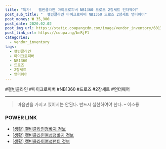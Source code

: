 ```yaml
--- 
title: "특가!   캘빈클라인 마이크로피버 NB1360 드로즈 2장세트 언더웨어" 
post_sub_title: "  캘빈클라인 마이크로피버 NB1360 드로즈 2장세트 언더웨어" 
post_money: ₩ 35,900 
post_date: 2020.02.02 
post_img_url: https://static.coupangcdn.com/image/vendor_inventory/6013/25ad621263ded65416679ff4ad5fa7c4f602ef81f25adab98a6d6966d6a4.jpg 
post_link_url: https://coupa.ng/bnRjF1 
categories: 
  - vendor_inventory 
tags: 
  - 캘빈클라인 
  - 마이크로피버 
  - NB1360 
  - 드로즈 
  - 2장세트 
  - 언더웨어 
--- 
```

  #캘빈클라인 #마이크로피버 #NB1360 #드로즈 #2장세트 #언더웨어 
<hr> 

> 마음만을 가지고 있어서는 안된다. 반드시 실천하여야 한다. – 이소룡 


### POWER LINK

* <a href="https://blog.naver.com/santokki14/221767687498" target="_blank"> [생활] 캘빈클라인청바지 정보 </a>
* <a href="https://blog.naver.com/fasyy4321/221761959341" target="_blank"> [생활] 캘빈클라인여성청바지 정보 </a>
* <a href="https://blog.naver.com/santokki14/221771741091" target="_blank"> [생활] 캘빈클라이여성팬티 정보 </a>
